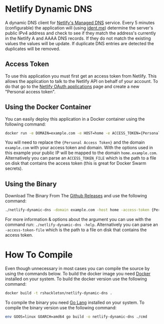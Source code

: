 # Netlify Dynamic DNS

A dynamic DNS client for [Netlify's Managed DNS](https://www.netlify.com/docs/dns/) service. Every 5 minutes (configurable) the application will (using [ident.me](https://ident.me)) determine the server's public IPv4 address and check to see if they match the address's currently in the Netlify A and AAAA DNS records. If they do not match the existing values the values will be update. If duplicate DNS entries are detected the duplicates will be removed.

## Access Token

To use this application you must first get an access token from Netlify. This allows the application to talk to the Netlify API on behalf of your account. To do that go to the [Netlify OAuth applications](https://app.netlify.com/account/applications) page and create a new "Personal access token".

## Using the Docker Container

You can easily deploy this application in a Docker container using the following command:

```bash
docker run -e DOMAIN=example.com -e HOST=home -e ACCESS_TOKEN={Personal Access Token} rshackleton/netlify-dynamic-dns:latest
```

You will need to replace the `{Personal Access Token}` and the domain `example.com` with your access token and domain. With the options used in this example your public IP will be mapped to the domain `home.example.com`. Alternatively you can parse an `ACCESS_TOKEN_FILE` which is the path to a file on disk that contains the access token (this is great for Docker Swarm secrets).

## Using the Binary

Download The Binary From The [Github Releases](https://github.com/rshackleton/netlify-dynamic-dns/releases) and use the following command:

```bash
./netlify-dynamic-dns -domain example.com -host home -access-token {Personal Access Token}
```

For more information & options about the argument you can use with the command run: `./netlify-dynamic-dns -help`. Alternatively you can parse an `-access-token-file` which is the path to a file on disk that contains the access token.

# How To Compile

Even though unnecessary in most cases you can compile the source by using the commands below.
To build the docker image you need [Docker](https://docker.com) installed on your system. To build the docker version use the following command:

```bash
docker build -t rshackleton/netlify-dynamic-dns .
```

To compile the binary you need [Go Lang](https://golang.org) installed on your system. To compile the binary version use the following command:

```bash
env GOOS=linux GOARCH=amd64 go build -o netlify-dynamic-dns ./cmd
```
